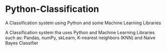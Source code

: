 # Python-Classification
A Classification system using Python and some Machine Learning Libraries

A Classification system tha uses Python and Machine Learning Libraries such as: Pandas, numPy, skLearn, K-nearest neighbors (KNN)  and Naive Bayes Classifier
